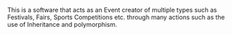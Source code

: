This is a software that acts as an Event creator of multiple types such as Festivals, Fairs, Sports Competitions etc. through 
many actions such as the use of Inheritance and polymorphism.

